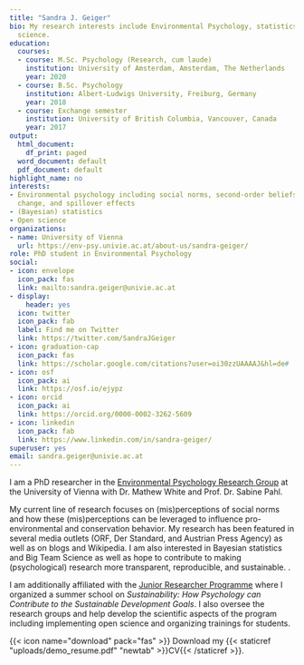 ```yaml
---
title: "Sandra J. Geiger"
bio: My research interests include Environmental Psychology, statistics, and Open
  science.
education:
  courses:
  - course: M.Sc. Psychology (Research, cum laude)
    institution: University of Amsterdam, Amsterdam, The Netherlands
    year: 2020
  - course: B.Sc. Psychology
    institution: Albert-Ludwigs University, Freiburg, Germany
    year: 2018
  - course: Exchange semester
    institution: University of British Columbia, Vancouver, Canada
    year: 2017
output:
  html_document:
    df_print: paged
  word_document: default
  pdf_document: default
highlight_name: no
interests:
- Environmental psychology including social norms, second-order beliefs, behavior
  change, and spillover effects
- (Bayesian) statistics
- Open science
organizations:
- name: University of Vienna
  url: https://env-psy.univie.ac.at/about-us/sandra-geiger/
role: PhD student in Environmental Psychology
social:
- icon: envelope
  icon_pack: fas
  link: mailto:sandra.geiger@univie.ac.at
- display:
    header: yes
  icon: twitter
  icon_pack: fab
  label: Find me on Twitter
  link: https://twitter.com/SandraJGeiger
- icon: graduation-cap
  icon_pack: fas
  link: https://scholar.google.com/citations?user=oi30zzUAAAAJ&hl=de#
- icon: osf
  icon_pack: ai
  link: https://osf.io/ejypz
- icon: orcid
  icon_pack: ai
  link: https://orcid.org/0000-0002-3262-5609
- icon: linkedin
  icon_pack: fab
  link: https://www.linkedin.com/in/sandra-geiger/
superuser: yes
email: sandra.geiger@univie.ac.at
---
```


I am a PhD researcher in the [Environmental Psychology Research Group](https://env-psy.univie.ac.at/about-us/) at the University of Vienna with Dr. Mathew White and Prof. Dr. Sabine Pahl.

My current line of research focuses on (mis)perceptions of social norms and how these (mis)perceptions can be leveraged to influence pro-environmental and conservation behavior. My research has been featured in several media outlets (ORF, Der Standard, and Austrian Press Agency) as well as on blogs and Wikipedia. I am also interested in Bayesian statistics and Big Team Science as well as hope to contribute to making (psychological) research more transparent, reproducible, and sustainable. 
. 

I am additionally affiliated with the [Junior Researcher Programme](https://jrp.pscholars.org) where I organized a summer school on *Sustainability: How Psychology can Contribute to the Sustainable Development Goals*. I also oversee the research groups and help develop the scientific aspects of the program including implementing open science and organizing trainings for students.

{{< icon name="download" pack="fas" >}} Download my {{< staticref "uploads/demo_resume.pdf" "newtab" >}}CV{{< /staticref >}}.
